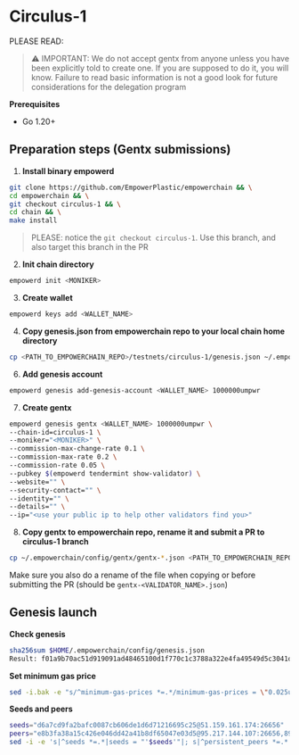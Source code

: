 # Circulus-1

PLEASE READ:
> ⚠️ IMPORTANT: We do not accept gentx from anyone unless you have been explicitly told to create one. If you are supposed to do it, you will know.
> Failure to read basic information is not a good look for future considerations for the delegation program

**Prerequisites**
- Go 1.20+

## Preparation steps (Gentx submissions)

1. **Install binary empowerd**
```bash
git clone https://github.com/EmpowerPlastic/empowerchain && \
cd empowerchain && \
git checkout circulus-1 && \
cd chain && \
make install
```

> PLEASE: notice the `git checkout circulus-1`. Use this branch, and also target this branch in the PR

2. **Init chain directory**
```bash
empowerd init <MONIKER>
```

3. **Create wallet**
```bash
empowerd keys add <WALLET_NAME>
```

4. **Copy genesis.json from empowerchain repo to your local chain home directory**
```bash
cp <PATH_TO_EMPOWERCHAIN_REPO>/testnets/circulus-1/genesis.json ~/.empowerchain/config/genesis.json
```

6. **Add genesis account**
```bash
empowerd genesis add-genesis-account <WALLET_NAME> 1000000umpwr
```

7. **Create gentx**
```bash
empowerd genesis gentx <WALLET_NAME> 1000000umpwr \
--chain-id=circulus-1 \
--moniker="<MONIKER>" \
--commission-max-change-rate 0.1 \
--commission-max-rate 0.2 \
--commission-rate 0.05 \
--pubkey $(empowerd tendermint show-validator) \
--website="" \
--security-contact="" \
--identity="" \
--details="" \
--ip="<use your public ip to help other validators find you>"
```

8. **Copy gentx to empowerchain repo, __rename it__ and submit a PR to circulus-1 branch**
```bash
cp ~/.empowerchain/config/gentx/gentx-*.json <PATH_TO_EMPOWERCHAIN_REPO>/testnets/circulus-1/gentx/gentx-<VALIDATOR_NAME>.json
```
Make sure you also do a rename of the file when copying or before submitting the PR (should be `gentx-<VALIDATOR_NAME>.json`)

## Genesis launch

**Check genesis**
```bash
sha256sum $HOME/.empowerchain/config/genesis.json
Result: f01a9b70ac51d919091ad48465100d1f770c1c3788a322e4fa49549d5c3041de
```

**Set minimum gas price**
```bash
sed -i.bak -e "s/^minimum-gas-prices *=.*/minimum-gas-prices = \"0.025umpwr\"/" $HOME/.empowerchain/config/app.toml
```

**Seeds and peers**
```bash
seeds="d6a7cd9fa2bafc0087cb606de1d6d71216695c25@51.159.161.174:26656"
peers="e8b3fa38a15c426e046dd42a41b8df65047e03d5@95.217.144.107:26656,89ea54a37cd5a641e44e0cee8426b8cc2c8e5dfb@51.159.141.221:26656,0747860035271d8f088106814a4d0781eb7b2bc7@142.132.203.60:27656,3c758d8e37748dc692621a0d59b454bacb69b501@65.108.224.156:26656,41b97fced48681273001692d3601cd4024ceba59@5.9.147.185:26656"
sed -i -e 's|^seeds *=.*|seeds = "'$seeds'"|; s|^persistent_peers *=.*|persistent_peers = "'$peers'"|' $HOME/.empowerchain/config/config.toml
```